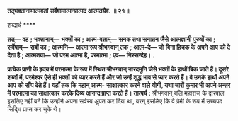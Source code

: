 **तद्भक्तानामात्मवतां सर्वेषामात्मन्यात्मद आत्मतयैव. ॥ २१॥** 

शब्दार्थ **** 

**तत्—** **वह** **; भक्तानाम्—** **भक्तों का** **; आत्म-वताम्—** **सनक तथा सनातन जैसे आत्मज्ञानी पुरुषों का** **; सर्वेषाम्—** **सबों का** **;** **आत्मनि—** **आत्मा रूप श्रीभगवान् तक** **; आत्म-दे—** **जो बिना हिचक के अपने आप को दे देता है** **; आत्मतया—** **जो परम आत्मा** **है, परमात्मा** **; एव—** **निस्सन्देह।** **.** 

**प्रत्येक प्राणी के हृदय में परमात्मा के रूप में स्थित श्रीभगवान् नारदमुनि जैसे भक्तों के** **हाथों बिक जाते हैं। दूसरे शब्दों में, परमेश्वर ऐसे ही भक्तों को प्यार करते हैं और जो उन्हें शुद्ध** **भाव से प्यार करते हैं। वे उनके हाथों अपने आप को सौंप देते हैं। यहाँ तक कि महान् आत्म-** **साक्षात्कार करने वाले योगी, यथा चारों कुमार भी अपने अन्तर में परमात्मा का साक्षात्कार** **करके दिव्य आनन्द प्राप्त करते हैं।** **तात्पर्य :** श्रीभगवान् बलि महाराज के द्वारपाल इसलिए नहीं बने कि उन्होंने अपना सर्वस्व अॢपत कर दिया था, वरन् इसलिए कि वे प्रेमी के रूप में उच्चपद सिदि्ध प्राप्त कर चुके थे।  